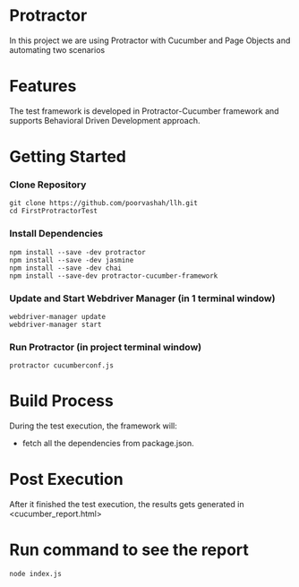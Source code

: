 # Protractor
In this project we are using Protractor with Cucumber and Page Objects and automating two scenarios

# Features
The test framework is developed in Protractor-Cucumber framework and supports Behavioral Driven Development approach.

# Getting Started
### Clone Repository

```
git clone https://github.com/poorvashah/llh.git   
cd FirstProtractorTest
```

### Install Dependencies
```
npm install --save -dev protractor
npm install --save -dev jasmine
npm install --save -dev chai
npm install --save-dev protractor-cucumber-framework
```

### Update and Start Webdriver Manager (in 1 terminal window)
```
webdriver-manager update
webdriver-manager start
```

### Run Protractor (in project terminal window)
```
protractor cucumberconf.js	
```
# Build Process

During the test execution, the framework will:

* fetch all the dependencies from package.json.

# Post Execution

After it finished the test execution, the results gets generated in <cucumber_report.html>

# Run command to see the report
```
node index.js
```
